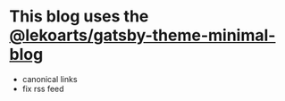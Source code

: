 # This blog uses the [@lekoarts/gatsby-theme-minimal-blog](https://github.com/LekoArts/gatsby-themes/tree/master/themes/gatsby-theme-minimal-blog)

- canonical links
- fix rss feed
